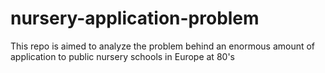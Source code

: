 # nursery-application-problem
This repo is aimed to analyze the problem behind an enormous amount of application to public nursery schools in Europe at 80's

